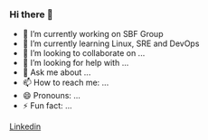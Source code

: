 ### Hi there 👋

- 🔭 I’m currently working on SBF Group
- 🌱 I’m currently learning Linux, SRE and DevOps
- 👯 I’m looking to collaborate on ...
- 🤔 I’m looking for help with ...
- 💬 Ask me about ...
- 📫 How to reach me: ...
- 😄 Pronouns: ...
- ⚡ Fun fact: ...

[Linkedin](https://www.linkedin.com/in/fabiobritopinto/ "My Linkedin: www.linkedin.com/in/fabiobritopinto/")
